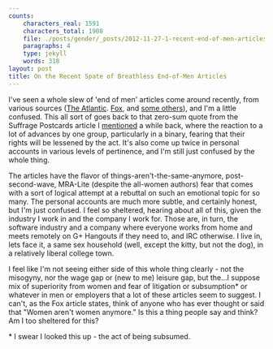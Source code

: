 ```yaml
---
counts:
    characters_real: 1591
    characters_total: 1908
    file: ./posts/gender/_posts/2012-11-27-1-recent-end-of-men-articles.markdown
    paragraphs: 4
    type: jekyll
    words: 318
layout: post
title: On the Recent Spate of Breathless End-of-Men Articles
---
```


I've seen a whole slew of 'end of men' articles come around recently, from various sources ([The Atlantic](http://www.theatlantic.com/magazine/archive/2010/07/the-end-of-men/308135/). [Fox](http://www.foxnews.com/opinion/2012/11/24/war-on-men/), and [some others](http://scenariosusa.tumblr.com/post/36541292226/the-war-on-men)), and I'm a little confused.  This all sort of goes back to that zero-sum quote from the Suffrage Postcards article I [mentioned](http://androgynousfox.tumblr.com/post/36365965458/memes-from-the-suffragist-era) a while back, where the reaction to a lot of advances by one group, particularly in a binary, fearing that their rights will be lessened by the act. It's also come up twice in personal accounts in various levels of pertinence, and I'm still just confused by the whole thing.  

The articles have the flavor of things-aren't-the-same-anymore, post-second-wave, MRA-Lite (despite the all-women authors) fear that comes with a sort of logical attempt at a rebuttal on such an emotional topic for so many. The personal accounts are much more subtle, and certainly honest, but I'm just confused.  I feel so sheltered, hearing about all of this, given the industry I work in and the company I work for.  Those are, in turn, the software industry and a company where everyone works from home and meets remotely on G+ Hangouts if they need to, and IRC otherwise.  I live in, lets face it, a same sex household (well, except the kitty, but not the dog), in a relatively liberal college town.  

I feel like I'm not seeing either side of this whole thing clearly - not the misogyny, nor the wage gap or (new to me) leisure gap, but the...I suppose mix of superiority from women and fear of litigation or subsumption\* or whatever in men or employers that a lot of these articles seem to suggest.  I can't, as the Fox article states, think of anyone who has ever thought or said that "Women aren't women anymore."  Is this a thing people say and think?  Am I too sheltered for this?

\* I swear I looked this up - the act of being subsumed.

